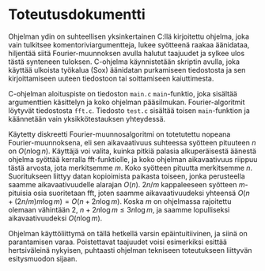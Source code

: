 Toteutusdokumentti
==================

Ohjelman ydin on suhteellisen yksinkertainen C:llä kirjoitettu ohjelma, joka
vain tulkitsee komentoriviargumentteja, lukee syötteenä raakaa äänidataa,
hiljentää siitä Fourier-muunnoksen avulla halutut taajuudet ja sylkee ulos tästä
synteneen tuloksen. C-ohjelma käynnistetään skriptin avulla, joka käyttää
ulkoista työkalua (Sox) äänidatan purkamiseen tiedostosta ja sen kirjoittamiseen
uuteen tiedostoon tai soittamiseen kaiuttimesta.

C-ohjelman aloituspiste on tiedoston `main.c` `main`-funktio, joka sisältää
argumenttien käsittelyn ja koko ohjelman pääsilmukan. Fourier-algoritmit
löytyvät tiedostosta `fft.c`. Tiedosto `test.c` sisältää toisen `main`-funktion
ja käännetään vain yksikkötestauksen yhteydessä.

Käytetty diskreetti Fourier-muunnosalgoritmi on totetutettu nopeana
Fourier-muunnoksena, eli sen aikavaativuus suhteessa syötteen pituuteen $n$ on
$O(n \log n)$. Käyttäjä voi valita, kuinka pitkiä palasia alkuperäisestä äänestä
ohjelma syöttää kerralla fft-funktiolle, ja koko ohjelman aikavaativuus riippuu
tästä arvosta, jota merkitsemme $m$. Koko syötteen pituutta merkitsemme $n$.
Suoritukseen liittyy datan kopioimista paikasta toiseen, jonka perusteella
saamme aikavaativuudelle alarajan $O(n)$. $2n / m$ kappaleeseen syötteen
$m$-pituisia osia suoritetaan fft, joten saamme aikavaativuudeksi yhteensä
$O(n + (2n/m) m \log m) = O(n + 2n \log m)$.  Koska $m$ on ohjelmassa rajoitettu
olemaan vähintään 2, $n + 2n \log m \le 3n \log m$, ja saamme lopulliseksi
aikavaativuudeksi $O(n \log m)$.

Ohjelman käyttöliittymä on tällä hetkellä varsin epäintuitiivinen, ja siinä on
parantamisen varaa. Poistettavat taajuudet voisi esimerkiksi esittää
hertsiväleinä nykyisen, puhtaasti ohjelman tekniseen toteutukseen liittyvän
esitysmuodon sijaan.
